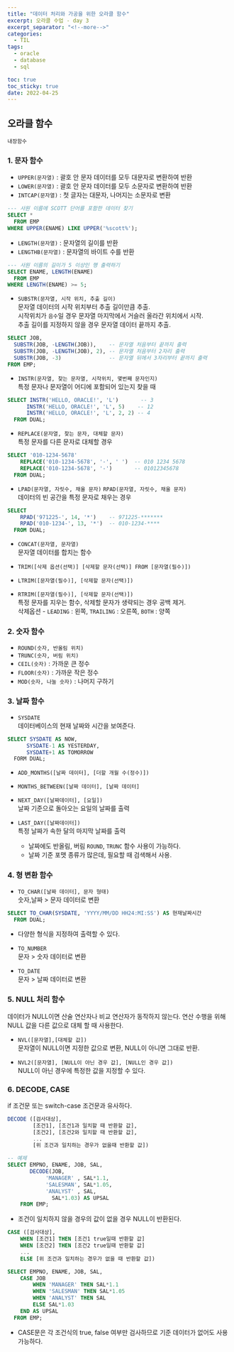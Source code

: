 ```yaml
---
title: "데이터 처리와 가공을 위한 오라클 함수"
excerpt: 오라클 수업 - day 3
excerpt_separator: "<!--more-->"
categories:
  - TIL
tags:
  - oracle
  - database
  - sql

toc: true
toc_sticky: true
date: 2022-04-25
---
```


## 오라클 함수

`내장함수`

### 1. 문자 함수

- `UPPER(문자열)` : 괄호 안 문자 데이터를 모두 대문자로 변환하여 반환  
- `LOWER(문자열)` : 괄호 안 문자 데이터를 모두 소문자로 변환하여 반환  
- `INTCAP(문자열)` : 첫 글자는 대문자, 나머지는 소문자로 변환

```sql
--- 사원 이름에 SCOTT 단어를 포함한 데이터 찾기
SELECT *
  FROM EMP
WHERE UPPER(ENAME) LIKE UPPER('%scott%');
```

- `LENGTH(문자열)` : 문자열의 길이를 반환  
- `LENGTHB(문자열)` : 문자열의 바이트 수를 반환

```sql
--- 사원 이름의 길이가 5 이상인 행 출력하기
SELECT ENAME, LENGTH(ENAME)
  FROM EMP
WHERE LENGTH(ENAME) >= 5;
```

- `SUBSTR(문자열, 시작 위치, 추출 길이)`  
문자열 데이터의 시작 위치부터 추출 길이만큼 추출.  
시작위치가 `음수`일 경우 문자열 마지막에서 거슬러 올라간 위치에서 시작.  
추출 길이를 지정하지 않을 경우 문자열 데이터 끝까지 추출.

```sql
SELECT JOB,
  SUBSTR(JOB, -LENGTH(JOB)),    -- 문자열 처음부터 끝까지 출력
  SUBSTR(JOB, -LENGTH(JOB), 2), -- 문자열 처음부터 2자리 출력
  SUBSTR(JOB, -3)               -- 문자열 뒤에서 3자리부터 끝까지 출력
FROM EMP;
```

- `INSTR(문자열, 찾는 문자열, 시작위치, 몇번째 문자인지)`  
특정 문자나 문자열이 어디에 포함되어 있는지 찾을 때  

```sql
SELECT INSTR('HELLO, ORACLE!', 'L')       -- 3
      INSTR('HELLO, ORACLE!', 'L', 5)    -- 12
      INSTR('HELLO, ORACLE!', 'L', 2, 2) -- 4
  FROM DUAL;
```

- `REPLACE(문자열, 찾는 문자, 대체할 문자)`  
특정 문자를 다른 문자로 대체할 경우

```sql
SELECT '010-1234-5678'
    REPLACE('010-1234-5678', '-', ' ')  -- 010 1234 5678
    REPLACE('010-1234-5678', '-')       -- 01012345678
  FROM DUAL;
```

- `LPAD(문자열, 자릿수, 채울 문자)` `RPAD(문자열, 자릿수, 채울 문자)`  
데이터의 빈 공간을 특정 문자로 채우는 경우  

```sql
SELECT
    RPAD('971225-', 14, '*')    -- 971225-*******
    RPAD('010-1234-', 13, '*')  -- 010-1234-****
  FROM DUAL;
```

- `CONCAT(문자열, 문자열)`  
문자열 데이터를 합치는 함수

- `TRIM([삭제 옵션(선택)] [삭제할 문자(선택)] FROM [문자열(필수)])`  
- `LTRIM([문자열(필수)], [삭제할 문자(선택)])`  
- `RTRIM([문자열(필수)], [삭제할 문자(선택)])`  
특정 문자를 지우는 함수, 삭제할 문자가 생략되는 경우 공백 제거.  
삭제옵션 - `LEADING` : 왼쪽, `TRAILING` : 오른쪽, `BOTH` : 양쪽

### 2. 숫자 함수

- `ROUND(숫자, 반올림 위치)`  
- `TRUNC(숫자, 버림 위치)`  
- `CEIL(숫자)` : 가까운 큰 정수  
- `FLOOR(숫자)` : 가까운 작은 정수  
- `MOD(숫자, 나눌 숫자)` : 나머지 구하기

### 3. 날짜 함수

- `SYSDATE`  
데이터베이스의 현재 날짜와 시간을 보여준다.

```sql
SELECT SYSDATE AS NOW,
      SYSDATE-1 AS YESTERDAY,
      SYSDATE+1 AS TOMORROW
  FORM DUAL;
```

- `ADD_MONTHS([날짜 데이터], [더할 개월 수(정수)])`

- `MONTHS_BETWEEN([날짜 데이터], [날짜 데이터]`

- `NEXT_DAY([날짜데이터], [요일])`  
날짜 기준으로 돌아오는 요일의 날짜를 출력  

- `LAST_DAY([날짜데이터])`  
특정 날짜가 속한 달의 마지막 날짜를 출력  
  - 날짜에도 반올림, 버림 `ROUND`, `TRUNC` 함수 사용이 가능하다.
  - 날짜 기준 포맷 종류가 많은데, 필요할 때 검색해서 사용.

### 4. 형 변환 함수

- `TO_CHAR([날짜 데이터], 문자 형태)`  
숫자,날짜 > 문자 데이터로 변환

```sql
SELECT TO_CHAR(SYSDATE, 'YYYY/MM/DD HH24:MI:SS') AS 현재날짜시간
  FROM DUAL;
```

- 다양한 형식을 지정하여 출력할 수 있다.

- `TO_NUMBER`  
문자 > 숫자 데이터로 변환

- `TO_DATE`  
문자 > 날짜 데이터로 변환

### 5. NULL 처리 함수

데이터가 NULL이면 산술 연산자나 비교 연산자가 동작하지 않는다. 연산 수행을 위해 NULL 값을 다른 값으로 대체 할 때 사용한다.

- `NVL([문자열],[대체할 값])`  
문자열이 NULL이면 지정한 값으로 변환, NULL이 아니면 그대로 반환.

- `NVL2([문자열], [NULL이 아닌 경우 값], [NULL인 경우 값])`  
NULL이 아닌 경우에 특정한 값을 지정할 수 있다.

### 6. DECODE, CASE

if 조건문 또는 switch-case 조건문과 유사하다.

```sql
DECODE ([검사대상],
        [조건1], [조건1과 일치할 때 반환할 값],
        [조건2], [조건2와 일치할 때 반환할 값],
        ...
        [위 조건과 일치하는 경우가 없을때 반환할 값])

-- 예제
SELECT EMPNO, ENAME, JOB, SAL,
       DECODE(JOB,
            'MANAGER' , SAL*1.1,
            'SALESMAN', SAL*1.05,
            'ANALYST' , SAL,
              SAL*1.03) AS UPSAL
    FROM EMP;
```

- 조건이 일치하지 않을 경우의 값이 없을 경우 NULL이 반환된다.

```sql
CASE ([검사대상],
    WHEN [조건1] THEN [조건1 true일때 반환할 값]
    WHEN [조건2] THEN [조건2 true일때 반환할 값]
    ...
    ELSE [위 조건과 일치하는 경우가 없을 때 반환할 값])

SELECT EMPNO, ENAME, JOB, SAL,
    CASE JOB
        WHEN 'MANAGER' THEN SAL*1.1
        WHEN 'SALESMAN' THEN SAL*1.05
        WHEN 'ANALYST' THEN SAL
        ELSE SAL*1.03
    END AS UPSAL
  FROM EMP;
```

- CASE문은 각 조건식의 true, false 여부만 검사하므로 기준 데이터가 없어도 사용 가능하다.

